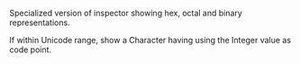 Specialized version of inspector showing hex, octal and binary representations.If within Unicode range, show a Character having using the Integer value as code point.